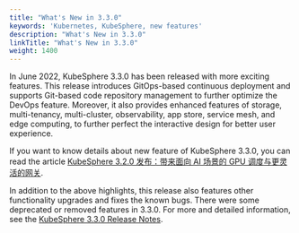 ```yaml
---
title: "What's New in 3.3.0"
keywords: 'Kubernetes, KubeSphere, new features'
description: "What's New in 3.3.0"
linkTitle: "What's New in 3.3.0"
weight: 1400
---
```


In June 2022, KubeSphere 3.3.0 has been released with more exciting features. This release introduces GitOps-based continuous deployment and supports Git-based code repository management to further optimize the DevOps feature. Moreover, it also provides enhanced features of storage, multi-tenancy, multi-cluster, observability, app store, service mesh, and edge computing, to further perfect the interactive design for better user experience.

If you want to know details about new feature of KubeSphere 3.3.0, you can read the article [KubeSphere 3.2.0 发布：带来面向 AI 场景的 GPU 调度与更灵活的网关](../../../blogs/kubesphere-3.2.0-ga-announcement/).

In addition to the above highlights, this release also features other functionality upgrades and fixes the known bugs. There were some deprecated or removed features in 3.3.0. For more and detailed information, see the [KubeSphere 3.3.0 Release Notes](../../release/release-v320/).